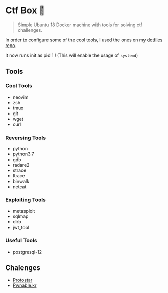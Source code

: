 # Ctf Box 🐋
> Simple Ubuntu 18 Docker machine with tools for solving ctf challenges.

In order to configure some of the cool tools, I used the ones on my [dotfiles repo](https://github.com/giwiro/dotfiles).

It now runs init as pid 1 ! (This will enable the usage of `systemd`)

## Tools

### Cool Tools

* neovim
* zsh
* tmux
* git
* wget
* curl

### Reversing Tools

* python
* python3.7
* gdb
* radare2
* strace
* ltrace
* binwalk
* netcat

### Exploiting Tools

* metasploit
* sqlmap
* dirb
* jwt_tool

### Useful Tools

* postgresql-12

## Chalenges

* [Protostar](https://www.vulnhub.com/entry/exploit-exercises-fusion-v2,15/)
* [Pwnable.kr](https://pwnable.kr/)
